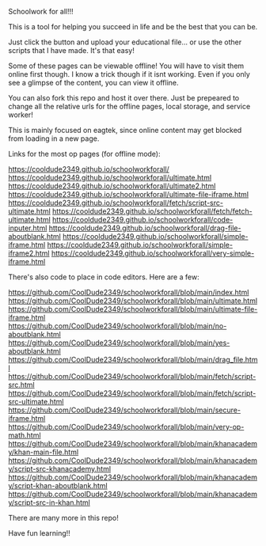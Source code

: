 Schoolwork for all!!! 

This is a tool for helping you succeed in life and be the best that you can be. 

Just click the button and upload your educational file... or use the other scripts that I have made. It's that easy!

Some of these pages can be viewable offline! You will have to visit them online first though. I know a trick though if it isnt working. Even if you only see a glimpse of the content, you can view it offline. 

You can also fork this repo and host it over there. Just be prepeared to change all the relative urls for the offline pages, local storage, and service worker!

This is mainly focused on eagtek, since online content may get blocked from loading in a new page.

Links for the most op pages (for offline mode): 

https://cooldude2349.github.io/schoolworkforall/
https://cooldude2349.github.io/schoolworkforall/ultimate.html
https://cooldude2349.github.io/schoolworkforall/ultimate2.html
https://cooldude2349.github.io/schoolworkforall/ultimate-file-iframe.html
https://cooldude2349.github.io/schoolworkforall/fetch/script-src-ultimate.html
https://cooldude2349.github.io/schoolworkforall/fetch/fetch-ultimate.html
https://cooldude2349.github.io/schoolworkforall/code-inputer.html
https://cooldude2349.github.io/schoolworkforall/drag-file-aboutblank.html
https://cooldude2349.github.io/schoolworkforall/simple-iframe.html
https://cooldude2349.github.io/schoolworkforall/simple-iframe2.html
https://cooldude2349.github.io/schoolworkforall/very-simple-iframe.html

There's also code to place in code editors. Here are a few: 

https://github.com/CoolDude2349/schoolworkforall/blob/main/index.html
https://github.com/CoolDude2349/schoolworkforall/blob/main/ultimate.html
https://github.com/CoolDude2349/schoolworkforall/blob/main/ultimate-file-iframe.html
https://github.com/CoolDude2349/schoolworkforall/blob/main/no-aboutblank.html
https://github.com/CoolDude2349/schoolworkforall/blob/main/yes-aboutblank.html
https://github.com/CoolDude2349/schoolworkforall/blob/main/drag_file.html
https://github.com/CoolDude2349/schoolworkforall/blob/main/fetch/script-src.html
https://github.com/CoolDude2349/schoolworkforall/blob/main/fetch/script-src-ultimate.html
https://github.com/CoolDude2349/schoolworkforall/blob/main/secure-iframe.html
https://github.com/CoolDude2349/schoolworkforall/blob/main/very-op-math.html
https://github.com/CoolDude2349/schoolworkforall/blob/main/khanacademy/khan-main-file.html
https://github.com/CoolDude2349/schoolworkforall/blob/main/khanacademy/script-src-khanacademy.html
https://github.com/CoolDude2349/schoolworkforall/blob/main/khanacademy/script-khan-aboutblank.html
https://github.com/CoolDude2349/schoolworkforall/blob/main/khanacademy/script-src-in-khan.html

There are many more in this repo!


Have fun learning!!
